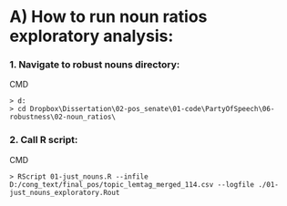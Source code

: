 # A) How to run noun ratios exploratory analysis:


### 1. Navigate to robust nouns directory:
CMD
```
> d:
> cd Dropbox\Dissertation\02-pos_senate\01-code\PartyOfSpeech\06-robustness\02-noun_ratios\
```

### 2. Call R script:
CMD
```
> RScript 01-just_nouns.R --infile D:/cong_text/final_pos/topic_lemtag_merged_114.csv --logfile ./01-just_nouns_exploratory.Rout
```